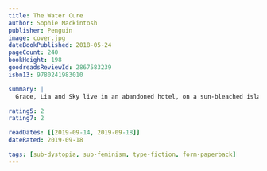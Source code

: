 ```yaml
---
title: The Water Cure
author: Sophie Mackintosh
publisher: Penguin
image: cover.jpg
dateBookPublished: 2018-05-24
pageCount: 240
bookHeight: 198
goodreadsReviewId: 2867583239
isbn13: 9780241983010

summary: |
  Grace, Lia and Sky live in an abandoned hotel, on a sun-bleached island, beside a poisoned sea. Their parents raised them there to keep them safe, to make them good. The world beyond the water is contaminated and men are the contamination. But one day three strangers wash ashore - men who stare at the sisters hungrily, helplessly. Men who bring trouble.

rating5: 2
rating7: 2

readDates: [[2019-09-14, 2019-09-18]]
dateRated: 2019-09-18

tags: [sub-dystopia, sub-feminism, type-fiction, form-paperback]
---
```

